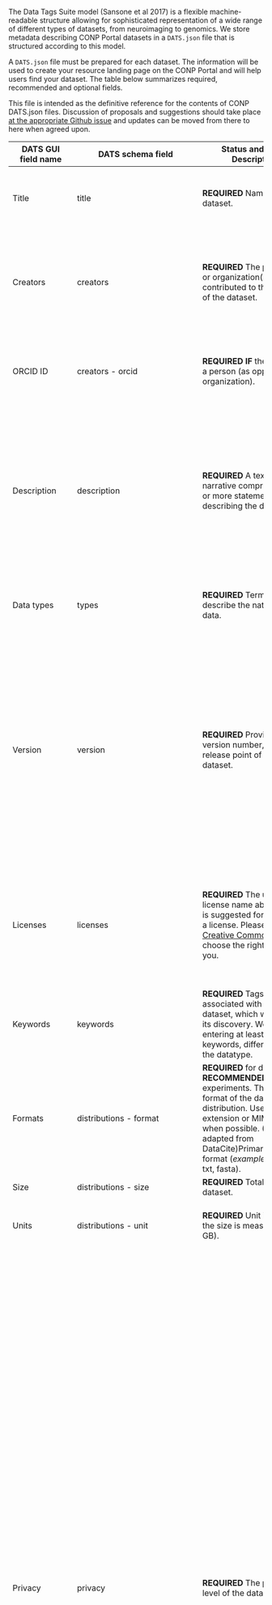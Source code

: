 The Data Tags Suite model (Sansone et al 2017) is a flexible machine-readable structure allowing for sophisticated representation of a wide range of different types of datasets, from neuroimaging to genomics. We store metadata describing CONP Portal datasets in a `DATS.json` file that is structured according to this model.

A `DATS.json` file must be prepared for each dataset.  The information will be used to create your resource landing page on the CONP Portal and will help users find your dataset.  The table below summarizes required, recommended and optional fields. 

This file is intended as the definitive reference for the contents of CONP DATS.json files.  Discussion of proposals and suggestions should take place [at the appropriate Github issue](https://github.com/CONP-PCNO/conp-documentation/issues/113) and updates can be moved from there to here when agreed upon.

|DATS GUI field name|DATS schema field|Status and Short Description|DATS GUI help text|
|-|-|-|-|
|Title|title|**REQUIRED** Name of the dataset. | Name of the dataset. The title needs to be short and easily recognizable and searchable. If there is an acronym, please also provide the long name.|
|Creators|creators|**REQUIRED** The person(s) or organization(s) which contributed to the creation of the dataset. | The person(s) or organization(s) that contributed to the creation of the dataset. This can be the principal investigator, hospital, university, centre, clinic, etc. The first contact provided will be associated as the main contact for this dataset.|
|ORCID ID|creators - orcid|**REQUIRED IF** the creator is a person (as opposed to an organization).|ORCID (Open Researcher and Contributor ID) with the form (https://orcid.org/XXXX-XXXX-XXXX-XXXX).  You can register for an ORCID [here](https://orcid.org)|
|Description|description|**REQUIRED** A textual narrative comprised of one or more statements describing the dataset.| A short paragraph providing an overview of the dataset and the context of data collection. Suggestions of items to include (if applicable) are: main use of the dataset, population studied, study design, sample size, data collected, methods, techniques, apparatus used to generate the data. Ideally, the first sentence of the description should give a good overall description of the dataset.|
|Data types|types|**REQUIRED** Terms to describe the nature of the data. | Single or multiple terms to describe the nature of the data - terms found in the [Interlex lexicon of biomedical terms](https://neuinfo.org/interlex/dashboard) if possible.| 
|Version|version|**REQUIRED** Provide the version number, or the release point of your dataset.|Provide the version number, or the release point of your dataset. We recommend the use of the following versioning convention: 1.0 = original dataset; 1.1 = minor revisions made to the dataset; 1.2 = further minor revisions; 2.0 = major/substantive changes to the dataset. For example: minor changes could include corrupted file or link fixes, more description/documentation of the dataset and so on; Major changes would include additional data released (more subjects, more modalities and so on). |
|Licenses|licenses|**REQUIRED** The use of license name abbreviations is suggested for specifying a license. Please visit [Creative Commons](https://creativecommons.org/share-your-work/) to choose the right license for you.| Please visit Creative Commons for examples of licenses that might apply to your data. Also consider the helpful resources of the Open Data Commons and the OSF's guide to licenses. The CONP recommends a CC0 or PDDL license, both available in the drop-down menu below.|
|Keywords|keywords|**REQUIRED** Tags associated with the dataset, which will help in its discovery. We suggest entering at least 5 keywords, different from the datatype.|Tags associated with the dataset, which will help in its discovery. These should be well-known terms in the research community. |
|Formats|distributions - format|**REQUIRED** for datasets, **RECOMMENDED** for experiments. The technical format of the dataset distribution. Use the file extension or MIME type when possible. (Definition adapted from DataCite)Primary data files format (*example*: csv, nifti, txt, fasta).| The technical format of the dataset distribution. Use the file extension or MIME type when possible. An automatic drop-down list of useful formats should be provided in the relevant editor. (Definition adapted from DataCite).|
|Size|distributions - size|**REQUIRED** Total size of the dataset.| The storage space required for this dataset.|
|Units|distributions - unit|**REQUIRED** Unit in which the size is measured (e.g.: GB).|Unit in which the size is measured.(KB -> KiloByte, MB -> MegaByte, GB -> GigaByte, TB -> TeraByte and PB -> PetaByte). |
|Privacy|privacy|**REQUIRED** The privacy level of the dataset.|This field describes the data protection applied to the dataset and it must be of either "open", "registered", "controlled" or "private":<br><br>1. **“open”**: Open access data are shared with the public without restricting the categories of potential users, nor imposing significant limitations on the acceptable purposes of data use (other than the CONP Portal Terms of Use agreed to by the user).<br>2. **“registered”**: Registered access data are made available to all users that create an account or submit a request to access the data, and that assert compliance with commitments to responsible data use.<br>3. **“controlled”**: Controlled access data are made available to authenticated users that were granted access following an application process that can include the signing of binding data access agreements, review of the intended data uses by an expert committee or oversight body, and demonstration of research credentials and affiliation to a recognized research organization on the part of the applicant.<br>4. **“private”**: Private datasets are closed and only available to researchers involved in the project.<br><br>Permission to access "registered" or "controlled" is managed by the data owners/maintainers. In the case of an experiment being submitted to the CONP Portal (as opposed to a dataset), this refers to the privacy levels assigned to the experiment materials themselves rather than any data generated by or included with the experiment.|
|Ethical Information|REB_statement|**REQUIRED** The ethics permissions for the dataset.|If in the previous “Privacy” field, you have labelled your dataset as “**open**”, you are asserting the following:<br><br>In submitting this dataset for inclusion, I declare that either<br><br>1. participants have provided a valid informed consent to the de-identification and deposit of their data in an open-access portal or ...<br><br>2. a waiver or other authorization to deposit these de-identified data in an open-access portal was obtained from a research ethics body (REB, IRB, REC, etc.) or ...<br><br>3. local law or a relevant institutional authorization otherwise enables the deposit of these data in an open-access portal or ...<br><br>4. these data are not derived from human participants.<br><br>**Note**: If you are submitting an experiment (rather than a dataset), option “4” should be the default value and actively affirmed by data submitters.<br><br>If, in contrast to the above, you have labelled your dataset as either “**registered**”, “**controlled**”, or “**private**” in the previous “Privacy” field, you are asserting the following:<br><br>The data owners/maintainers will manage data access through requests made to the provided contacts. The CONP will not manage direct access to the data, credentialed or otherwise, nor will it manage access requests. In contributing this dataset, I confirm that it is subject to a consent or other legal authorization that allows its further use in research.|
|Ethics Committee Approval Number|REB_number|**RECOMMENDED IF** the dataset contains human research data.|Ethics committee approval number (required for human research data).|
|Authorizations|distributions - access - authorizations| **REQUIRED** Types of verification that accessing the resource is allowed. Authorization occurs before successful authentication and refers to the process of obtaining approval to use a data set. Ideally specified from a controlled vocabulary or ontology.|This must be one of "Public", "Registered" or "Private". When this field is absent the value will be treated as "Public". "Public" = available to anyone; "Registered" = available to users authorized by the creator; "Private" = available only to the creator.|
|Number of Files|extraProperties - files|**REQUIRED** The number of files in the dataset.|Total number of files in the dataset. |
|Number of Subjects|extraProperties - subjects|**REQUIRED** The number of subjects in the dataset.|Total number of subjects constituting the dataset.  As well as numbers, "N/A" is a valid value in cases where this does not apply, e.g., expression of human proteins in microbial systems.|
|CONP Status|extraProperties - CONP_status|**REQUIRED** CONP Status.|The CONP status is used to add the CONP logo or Canadian flag on the left of the dataset and sorting in the data search. Valid values are "CONP" = created using funding from the CONP; "Canadian" = created in Canada without CONP funding; "external" = created outside of Canada.|
|Origin|extraProperties - origin|**REQUIRED** Where the dataset was generated.  **EITHER** extraProperties-origin-institution **OR** extraProperties-origin-consortium **must** be specified.  Both **can** be specified, as in the case of a named collaboration between different labs at the same institution.| Name of the institution or consortium that generated the dataset. Both an institution and a consortium can be specified, e.g., in the case of a named collaboration between different labs at the same institution.|
|Institution|extraProperties - origin - institution|**REQUIRED IF** a dataset was generated at a single institution.| Name of the institution where this dataset was created (if applicable). |
|Consortium|extraProperties - origin - consortium|**REQUIRED IF** a dataset was generated by a consortium; this is primarily, but not exclusively, for the case of datasets generated at multiple institutions.|Name of the consortium where this dataset was created (if applicable).|
|City|extraProperties - origin - city|**REQUIRED IF** a dataset was generated by one institution **OR** by multiple institutions in the same city.|Principal city where this dataset was created.|
|Province|extraProperties - origin - province|**REQUIRED IF** a dataset was generated by one institution **OR** by multiple institutions in the same province (Canada) or state (US).  Not required for datasets generated in countries where this scale of distinction does not apply (e.g., UK).|Principal province/state where this dataset was created.|
|Country|extraProperties - origin - country|**REQUIRED IF** a dataset was generated by one institution **OR** by multiple institutions in the same country.|Principal country where this dataset was created.|
|Derived From|extraProperties - derivedFrom|**REQUIRED IF** the dataset is a derived dataset, the URL of the dataset it is derived from.  The original dataset must also be included as a submodule in the derived dataset.| Required for derived datasets only. Provide information about the source dataset this dataset was derived from. |
|Parent dataset ID|extraProperties - parent_dataset_id|**REQUIRED IF** the dataset is a derived dataset, the parent dataset ID (as specified in _conp_dataset/.gitmodules_).|Identifier (DOI, ARK, or other persistent identifier) of the source dataset used to generate this dataset.|
|Registration Page|extraProperties - registrationPage|**REQUIRED IF** “Privacy” is set to "registered", "controlled", or "private".| URL of the registration page where users can obtain access credentials or the email of a contact person who manages access. |
|Primary Publications|primaryPublications|**RECOMMENDED** The primary publication(s) associated with the dataset, usually describing how the dataset was produced.| The primary publication(s) associated with the dataset, usually describing how the dataset was produced.|
|Title|primaryPublications - title| The name of the publication, usually one sentence or short description of the publication.|The name of the publication.|
|Publication Venue|primaryPublications - publicationVenue|The name of the publication venue where the document is published (if applicable).|The name of the publication venue where the document is published (if applicable).|
|Authors|primaryPublications - authors|Authors of the publication.|Authors of the publication.|
|Affiliations|primaryPublications - authors - affiliations|Author affiliations.|Author affiliations.|
|Date|primaryPublications - dates|Relevant dates for the publication. If you provide a date, it must come with a description of the date.|Relevant dates for the publication. If you provide a date, it must come with a description (i.e., first submission, final approval, date of publication, etc.).|
|Identifier|primaryPublications - identifier - identifier|**RECOMMENDED** A code uniquely identifying an entity locally to a system or globally.|A code uniquely identifying the publication locally to a system or globally. Provide a **Document Object Identifier (DOI)** or **Archival Resource Key (ARK)** if you have one.|
|Identifier Source|primaryPublications - identifier - identifierSource|**RECOMMENDED** Information about the organization/namespace responsible for minting the identifier.| Information about the organization/namespace responsible for minting the identifier. It must be provided if the identifier is provided.|
|Dimensions|dimensions|**RECOMMENDED** Different dimensions (granular components, i.e., handedness, weight, number of time event X happened per day, etc.) making up a dataset. Providing dimensions gives more details about the data types.|Different dimensions of measurement and data, such as handedness, weight, number of times event X happened during a day, etc.|
|Identifier|identifier - identifier|**RECOMMENDED** A code uniquely identifying the dataset locally to a system or globally.|A code uniquely identifying the dataset locally to a system or globally.  The CONP will also generate a unique persistent identifier (ARK) for your dataset on the CONP Portal.|
|Identifier Source|identifier - identifierSource|**RECOMMENDED** Information about the organization/namespace responsible for minting the identifier.| Information about the organization/namespace responsible for minting the identifier. It must be provided if the identifier is provided.|
|Contact|extraProperties - contact|**REQUIRED** Contact information for this dataset.|Provide contact information (name and email address) of the person responsible for the dataset.| 
|Logo|extraProperties - logo|**RECOMMENDED** Link to or provide a logo to display on your resource landing page.|Link to a URL for the logo or local file containing the logo.
|Landing Page|distributions - access - landingPage|**OPTIONAL** Web address (URL) where the original dataset can be found. Default value points to the README.md for the dataset. |The address of a website containing information about the associated dataset (with a link to the dataset) or a direct link to the dataset itself. When none exists yet, please provide the link to the README.md file of the dataset. |
|Dates|dates|**OPTIONAL** Relevant dates for the dataset. If you provide a date, it must come with a description of the date.|Relevant dates for the dataset. If you provide a date, it must come with a description of the date (i.e., first data collection, last data collection, date of first publication, etc.). |<!--will later choose from a pulldown list--> 
|Produced By|producedBy|**OPTIONAL** Process which generated a given dataset. For example: a pipeline, a software, etc. Note: person's name should go in the Creators fields.|What software and processing were involved in producing this dataset?  To be hidden in the case of experiments. |
|Is About|isAbout|**OPTIONAL** Entities (biological entity, taxonomic information, disease, molecular entity, anatomical part, treatment) associated with this dataset.|Entities (biological entity, taxonomic information, disease, molecular entity, anatomical part, treatment) associated with this dataset. You must provide a species (other entities are optional).  Disease state information to be entered here. |
|Acknowledges|acknowledges|**OPTIONAL** Grant(s) which funded and supported the work reported by the dataset.| Grants, organizations, philanthropists etc. that funded and supported the work reported by the dataset.|
|Spatial Coverage|spatialCoverage|**OPTIONAL** The geographical extension or span covered by the dataset.|The geographical extension and span (i.e., city, province, administrative region, etc.) covered by the dataset.|
|Functions assessed|extraProperties - experimentFunctionsAssessed| **REQUIRED** The functions assessed by the experiment. | A drop-down list of functions should be available in the editor interface, with the option of adding new functions also available (in the absence of any particularly relevant widely used controlled vocabulary, the intention here is to evolve one of our own from user participation.)|
|Stimuli|extraProperties - experimentStimuli| **RECOMMENDED** The stimuli used during the experiment.| The stimuli used during the experiment, if applicable.|
|Modalities|extraProperties - experimentModalities| **REQUIRED** The reactions measured during the experiment.| The behaviours/reactions measured during the experiment.|
|Devices|extraProperties - experimentDevices| **REQUIRED** Hardware used to run the experiment.| Hardware used to run the experiment.  This should include the operating system on which the software was run, and any specific instruments needed to measure participant responses.|
|Software|extraProperties - experimentSoftware| **REQUIRED** Software used to run the experiment.| Software used to run the experiment.|
|Languages|extraProperties - experimentLanguages| **REQUIRED** Languages in which the experiment is available.| Languages in which the experiment is available.|
|Validation|extraProperties - experimentValidation| **RECOMMENDED** Methods used to validate the results of the experiment.| Methods used to validate the results of the experiment.  A pull-down list should be provided in the editor interface.|
|Accessibility|extraProperties - experimentAccessibility| **RECOMMENDED** Accessibility features of the experiment.| Accessibility features of the experiment. A pull-down list should be provided in the editor interface.|

The DATS dataset schema can be found [here](https://github.com/CONP-PCNO/schema/blob/master/dataset_schema.json).  A graphic interface allowing users to fill in fields online is available [here](https://portal.conp.ca/share).

References:

Sansone S-A, Gonzalez-Beltran A, Rocca-Serra P, Alter G, Grethe JS, Xu H et al.  DATS, the data tag suite to enable discoverability of datasets.  Sci Data 2017:4:170059, pmid:28585923

